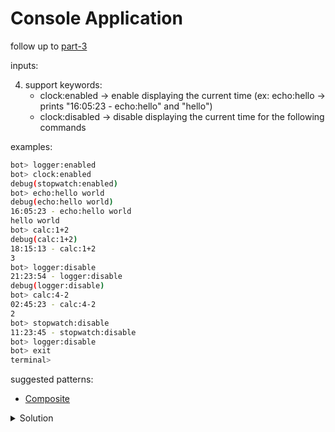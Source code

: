 
# Console Application

follow up to [part-3](../part-3/)

inputs:

4. support keywords: 
    - clock:enabled -> enable displaying the current time (ex: echo:hello -> prints "16:05:23 - echo:hello" and "hello")
    - clock:disabled -> disable displaying the current time for the following commands

examples:

```sh
bot> logger:enabled
bot> clock:enabled
debug(stopwatch:enabled)
bot> echo:hello world
debug(echo:hello world)
16:05:23 - echo:hello world
hello world
bot> calc:1+2
debug(calc:1+2)
18:15:13 - calc:1+2
3
bot> logger:disable
21:23:54 - logger:disable
debug(logger:disable)
bot> calc:4-2
02:45:23 - calc:4-2
2
bot> stopwatch:disable
11:23:45 - stopwatch:disable
bot> logger:disable
bot> exit
terminal>
```

suggested patterns:
- [Composite](https://en.wikipedia.org/wiki/Composite_pattern#Java)


<details>
  <summary>Solution</summary>
  
```cs

// CompositeCommand.cs
public class CompositeCommand : ICommand
{
    private readonly List<ICommand> _commands = new();
    public void AddCommand(ICommand commmand) => _commands.Add(command);

    public override void Execute()
    {
        foreach (var command in _commands)
        {
            command.Execute();
        }
    }
}

// CommandFactoryState.cs
public class CommandFactoryState
{
    public bool StopwatchEnabled { get; set; }
}

// CommandFactory.cs
public class CommandFactory
{
    private readonly CommandFactoryState _state = new();

    public ICommand Create(string input)
    {
        CompositeCommand composite = new();
        if (_state.LoggingEnabled)
        {
            composite.Add(new LoggerCommand(input));
        }

        if (_state.StopwatchEnabled)
        {
            composite.Add(new ClockCommand(input));
        }

        composite.Add(CreateActionCommand(input));
        return composite;
    }

    private ICommand CreateActionCommand(string input)
    {
        if ("exit".Equals(input))
        {
            return new ExitCommand();
        }

        if (input.StartsWith("calc:")) {
            return new CalculatorCommand(input);
        }

        // other commands...

        return new InvalidCommand(input);   
    }
}

```
</details>